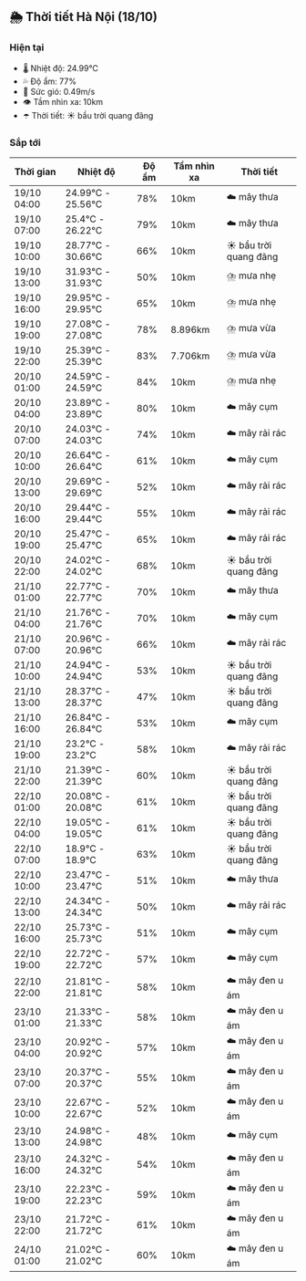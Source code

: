 ## 🌦️ Thời tiết Hà Nội (18/10)

### Hiện tại

- 🌡️ Nhiệt độ: 24.99℃
- 💦 Độ ẩm: 77%
- 💨 Sức gió: 0.49m/s
- 👁️ Tầm nhìn xa: 10km
- ☂️ Thời tiết: ☀️ bầu trời quang đãng

### Sắp tới

| Thời gian | Nhiệt độ | Độ ẩm | Tầm nhìn xa | Thời tiết |
| --- | --- | --- | --- | --- |
| 19/10 04:00 | 24.99℃ - 25.56℃ | 78% | 10km | ☁️ mây thưa |
| 19/10 07:00 | 25.4℃ - 26.22℃ | 79% | 10km | ☁️ mây thưa |
| 19/10 10:00 | 28.77℃ - 30.66℃ | 66% | 10km | ☀️ bầu trời quang đãng |
| 19/10 13:00 | 31.93℃ - 31.93℃ | 50% | 10km | ⛈️ mưa nhẹ |
| 19/10 16:00 | 29.95℃ - 29.95℃ | 65% | 10km | ⛈️ mưa nhẹ |
| 19/10 19:00 | 27.08℃ - 27.08℃ | 78% | 8.896km | ⛈️ mưa vừa |
| 19/10 22:00 | 25.39℃ - 25.39℃ | 83% | 7.706km | ⛈️ mưa vừa |
| 20/10 01:00 | 24.59℃ - 24.59℃ | 84% | 10km | ⛈️ mưa nhẹ |
| 20/10 04:00 | 23.89℃ - 23.89℃ | 80% | 10km | ☁️ mây cụm |
| 20/10 07:00 | 24.03℃ - 24.03℃ | 74% | 10km | ☁️ mây rải rác |
| 20/10 10:00 | 26.64℃ - 26.64℃ | 61% | 10km | ☁️ mây cụm |
| 20/10 13:00 | 29.69℃ - 29.69℃ | 52% | 10km | ☁️ mây rải rác |
| 20/10 16:00 | 29.44℃ - 29.44℃ | 55% | 10km | ☁️ mây rải rác |
| 20/10 19:00 | 25.47℃ - 25.47℃ | 65% | 10km | ☁️ mây rải rác |
| 20/10 22:00 | 24.02℃ - 24.02℃ | 68% | 10km | ☀️ bầu trời quang đãng |
| 21/10 01:00 | 22.77℃ - 22.77℃ | 70% | 10km | ☁️ mây thưa |
| 21/10 04:00 | 21.76℃ - 21.76℃ | 70% | 10km | ☁️ mây cụm |
| 21/10 07:00 | 20.96℃ - 20.96℃ | 66% | 10km | ☁️ mây rải rác |
| 21/10 10:00 | 24.94℃ - 24.94℃ | 53% | 10km | ☀️ bầu trời quang đãng |
| 21/10 13:00 | 28.37℃ - 28.37℃ | 47% | 10km | ☀️ bầu trời quang đãng |
| 21/10 16:00 | 26.84℃ - 26.84℃ | 53% | 10km | ☁️ mây cụm |
| 21/10 19:00 | 23.2℃ - 23.2℃ | 58% | 10km | ☁️ mây rải rác |
| 21/10 22:00 | 21.39℃ - 21.39℃ | 60% | 10km | ☀️ bầu trời quang đãng |
| 22/10 01:00 | 20.08℃ - 20.08℃ | 61% | 10km | ☀️ bầu trời quang đãng |
| 22/10 04:00 | 19.05℃ - 19.05℃ | 61% | 10km | ☀️ bầu trời quang đãng |
| 22/10 07:00 | 18.9℃ - 18.9℃ | 63% | 10km | ☀️ bầu trời quang đãng |
| 22/10 10:00 | 23.47℃ - 23.47℃ | 51% | 10km | ☁️ mây thưa |
| 22/10 13:00 | 24.34℃ - 24.34℃ | 50% | 10km | ☁️ mây rải rác |
| 22/10 16:00 | 25.73℃ - 25.73℃ | 51% | 10km | ☁️ mây cụm |
| 22/10 19:00 | 22.72℃ - 22.72℃ | 57% | 10km | ☁️ mây cụm |
| 22/10 22:00 | 21.81℃ - 21.81℃ | 58% | 10km | ☁️ mây đen u ám |
| 23/10 01:00 | 21.33℃ - 21.33℃ | 58% | 10km | ☁️ mây đen u ám |
| 23/10 04:00 | 20.92℃ - 20.92℃ | 57% | 10km | ☁️ mây đen u ám |
| 23/10 07:00 | 20.37℃ - 20.37℃ | 55% | 10km | ☁️ mây đen u ám |
| 23/10 10:00 | 22.67℃ - 22.67℃ | 52% | 10km | ☁️ mây đen u ám |
| 23/10 13:00 | 24.98℃ - 24.98℃ | 48% | 10km | ☁️ mây cụm |
| 23/10 16:00 | 24.32℃ - 24.32℃ | 54% | 10km | ☁️ mây đen u ám |
| 23/10 19:00 | 22.23℃ - 22.23℃ | 59% | 10km | ☁️ mây đen u ám |
| 23/10 22:00 | 21.72℃ - 21.72℃ | 61% | 10km | ☁️ mây đen u ám |
| 24/10 01:00 | 21.02℃ - 21.02℃ | 60% | 10km | ☁️ mây đen u ám |
